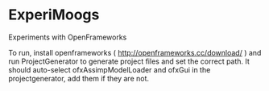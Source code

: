 # ExperiMoogs
Experiments with OpenFrameworks

To run, install openframeworks ( http://openframeworks.cc/download/ ) and run ProjectGenerator to generate project files and set the correct path.
It should auto-select ofxAssimpModelLoader and ofxGui in the projectgenerator, add them if they are not.

